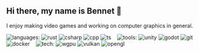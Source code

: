 ## Hi there, my name is Bennet 👋

<!--
**bennetde/bennetde** is a ✨ _special_ ✨ repository because its `README.md` (this file) appears on your GitHub profile.

Here are some ideas to get you started:

- 🔭 I’m currently working on ...
- 🌱 I’m currently learning ...
- 👯 I’m looking to collaborate on ...
- 🤔 I’m looking for help with ...
- 💬 Ask me about ...
- 📫 How to reach me: ...
- 😄 Pronouns: ...
- ⚡ Fun fact: ...
-->

I enjoy making video games and working on computer graphics in general.

![languages:](https://img.shields.io/badge/languages:-222222?style=flat-square)
![rust](https://img.shields.io/badge/Rust-e63d1e?style=flat-square&logo=Rust)
![csharp](https://img.shields.io/badge/C%23-9B4993?style=flat-square&logo=sharp&logoColor=ffffff)
![cpp](https://img.shields.io/badge/C%2B%2B-00599C?style=flat-square&logo=C%2B%2B&logoColor=ffffff)
![ts](https://img.shields.io/badge/TypeScript-3178C6?style=flat-square&logo=TypeScript&logoColor=ffffff)
&nbsp;&nbsp;
![tools:](https://img.shields.io/badge/tools:-222222?style=flat-square)
![unity](https://img.shields.io/badge/Unity-222222?style=flat-square&logo=Unity&logoColor=ffffff)
![godot](https://img.shields.io/badge/Godot-478CBF?style=flat-square&logo=Godot%20Engine&logoColor=ffffff)
![git](https://img.shields.io/badge/Git-F05032?style=flat-square&logo=Git&logoColor=ffffff)
![docker](https://img.shields.io/badge/Docker-2496ED?style=flat-square&logo=Docker&logoColor=ffffff)
&nbsp;&nbsp;
![tech:](https://img.shields.io/badge/tech:-222222?style=flat-square)
![wgpu](https://img.shields.io/badge/WebGPU-005A9C?style=flat-square&logo=webgpu)
![vulkan](https://img.shields.io/badge/Vulkan-red?style=flat-square&logo=vulkan)
![opengl](https://img.shields.io/badge/OpenGL-5586A4?style=flat-square&logo=opengl&logoColor=ffffff)
